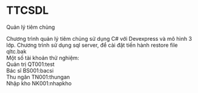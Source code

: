 # TTCSDL
Quản lý tiêm chủng

Chương trình quản lý tiêm chủng sử dụng C# với Devexpress và mô hình 3 lớp.
Chương trình sử dụng sql server, để cài đặt tiến hành restore file qltc.bak
<br>
Một số tài khoản thử nghiệm:<br>
Quản trị  QT001:test<br>
Bác sĩ BS001:bacsi<br>
Thu ngân TN001:thungan<br>
Nhập kho NK001:nhapkho<br>
